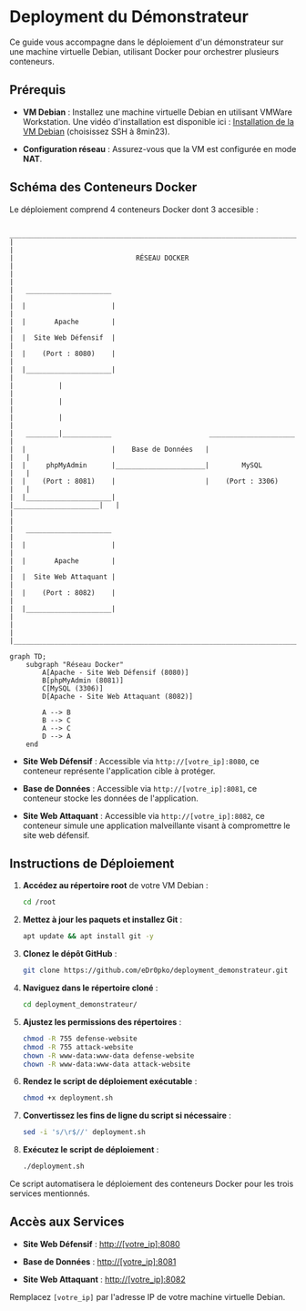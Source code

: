 # Deployment du Démonstrateur

Ce guide vous accompagne dans le déploiement d'un démonstrateur sur une machine virtuelle Debian, utilisant Docker pour orchestrer plusieurs conteneurs.

## Prérequis

- **VM Debian** : Installez une machine virtuelle Debian en utilisant VMWare Workstation. Une vidéo d'installation est disponible ici : [Installation de la VM Debian](https://youtu.be/pr54p_7nEHA?si=3T9XeOvmft6K17Sh) (choisissez SSH à 8min23).

- **Configuration réseau** : Assurez-vous que la VM est configurée en mode **NAT**.

## Schéma des Conteneurs Docker

Le déploiement comprend 4 conteneurs Docker dont 3 accesible :

```
 _________________________________________________________________________
|                                                                         |                           
|                              RÉSEAU DOCKER                              |   
|                                                                         |
|   _____________________                                                 |
|  |                     |                                                | 
|  |       Apache        |                                                |  
|  |  Site Web Défensif  |                                                |
|  |    (Port : 8080)    |                                                |
|  |_____________________|                                                |
|           |                                                             |
|           |                                                             |
|           |                                                             |                          
|   ________|____________                        _____________________    |
|  |                     |    Base de Données   |                     |   |
|  |     phpMyAdmin      |______________________|        MySQL        |   |
|  |    (Port : 8081)    |                      |    (Port : 3306)    |   |
|  |_____________________|                      |_____________________|   |
|                                                                         |
|   _____________________                                                 |
|  |                     |                                                |
|  |       Apache        |                                                | 
|  |  Site Web Attaquant |                                                |
|  |    (Port : 8082)    |                                                |
|  |_____________________|                                                |
|                                                                         |
|_________________________________________________________________________|
```

```mermaid
graph TD;
    subgraph "Réseau Docker"
        A[Apache - Site Web Défensif (8080)]
        B[phpMyAdmin (8081)]
        C[MySQL (3306)]
        D[Apache - Site Web Attaquant (8082)]
        
        A --> B
        B --> C
        A --> C
        D --> A
    end
```

- **Site Web Défensif** : Accessible via `http://[votre_ip]:8080`, ce conteneur représente l'application cible à protéger.

- **Base de Données** : Accessible via `http://[votre_ip]:8081`, ce conteneur stocke les données de l'application.

- **Site Web Attaquant** : Accessible via `http://[votre_ip]:8082`, ce conteneur simule une application malveillante visant à compromettre le site web défensif.

## Instructions de Déploiement

1. **Accédez au répertoire root** de votre VM Debian :

   ```bash
   cd /root
   ```

2. **Mettez à jour les paquets et installez Git** :

   ```bash
   apt update && apt install git -y
   ```

3. **Clonez le dépôt GitHub** :

   ```bash
   git clone https://github.com/eDr0pko/deployment_demonstrateur.git
   ```

4. **Naviguez dans le répertoire cloné** :

   ```bash
   cd deployment_demonstrateur/
   ```

5. **Ajustez les permissions des répertoires** :

   ```bash
   chmod -R 755 defense-website
   chmod -R 755 attack-website
   chown -R www-data:www-data defense-website
   chown -R www-data:www-data attack-website
   ```

6. **Rendez le script de déploiement exécutable** :

   ```bash
   chmod +x deployment.sh
   ```

7. **Convertissez les fins de ligne du script si nécessaire** :

   ```bash
   sed -i 's/\r$//' deployment.sh
   ```

8. **Exécutez le script de déploiement** :

   ```bash
   ./deployment.sh
   ```

Ce script automatisera le déploiement des conteneurs Docker pour les trois services mentionnés.

## Accès aux Services

- **Site Web Défensif** : [http://[votre_ip]:8080](http://[votre_ip]:8080)

- **Base de Données** : [http://[votre_ip]:8081](http://[votre_ip]:8081)

- **Site Web Attaquant** : [http://[votre_ip]:8082](http://[votre_ip]:8082)

Remplacez `[votre_ip]` par l'adresse IP de votre machine virtuelle Debian.

